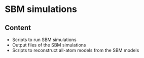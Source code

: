 # SBM simulations

## Content

- Scripts to run SBM simulations
- Output files of the SBM simulations
- Scripts to reconstruct all-atom models from the SBM models